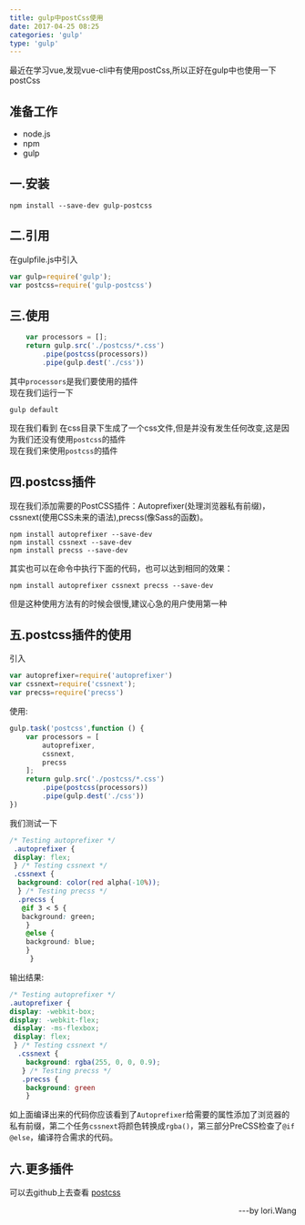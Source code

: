 ```yaml
---
title: gulp中postCss使用
date: 2017-04-25 08:25
categories: 'gulp'
type: 'gulp'
---
```

最近在学习vue,发现vue-cli中有使用postCss,所以正好在gulp中也使用一下postCss<br>
## 准备工作
* node.js
* npm
* gulp
## 一.安装
```
npm install --save-dev gulp-postcss
```
## 二.引用
在gulpfile.js中引入
```javascript
var gulp=require('gulp');
var postcss=require('gulp-postcss')
```
## 三.使用
```javascript
    var processors = [];
    return gulp.src('./postcss/*.css')
        .pipe(postcss(processors))
        .pipe(gulp.dest('./css'))
```
其中`processors`是我们要使用的插件<br>
现在我们运行一下
```
gulp default
```
现在我们看到 在css目录下生成了一个css文件,但是并没有发生任何改变,这是因为我们还没有使用`postcss`的插件<br>
现在我们来使用`postcss`的插件
## 四.postcss插件
现在我们添加需要的PostCSS插件：Autoprefixer(处理浏览器私有前缀)，cssnext(使用CSS未来的语法),precss(像Sass的函数)。
```
npm install autoprefixer --save-dev 
npm install cssnext --save-dev 
npm install precss --save-dev
```
其实也可以在命令中执行下面的代码，也可以达到相同的效果：
```
npm install autoprefixer cssnext precss --save-dev
```
但是这种使用方法有的时候会很慢,建议心急的用户使用第一种
## 五.postcss插件的使用
引入<br>
```javascript
var autoprefixer=require('autoprefixer')
var cssnext=require('cssnext');
var precss=require('precss')
```
使用:<br>
```javascript
gulp.task('postcss',function () {
    var processors = [
        autoprefixer,
        cssnext,
        precss
    ];
    return gulp.src('./postcss/*.css')
        .pipe(postcss(processors))
        .pipe(gulp.dest('./css'))
})
```
我们测试一下
```css
/* Testing autoprefixer */
 .autoprefixer { 
 display: flex; 
 } /* Testing cssnext */ 
 .cssnext {
  background: color(red alpha(-10%)); 
  } /* Testing precss */ 
  .precss {
   @if 3 < 5 { 
   background: green;
    } 
    @else { 
    background: blue; 
    }
     }
```
输出结果:
```css
/* Testing autoprefixer */ 
.autoprefixer { 
display: -webkit-box; 
display: -webkit-flex;
 display: -ms-flexbox; 
 display: flex; 
 } /* Testing cssnext */
  .cssnext { 
    background: rgba(255, 0, 0, 0.9);
   } /* Testing precss */ 
   .precss { 
    background: green
    }
```
如上面编译出来的代码你应该看到了`Autoprefixer`给需要的属性添加了浏览器的私有前缀，第二个任务`cssnext`将颜色转换成`rgba()`，第三部分PreCSS检查了`@if @else`，编译符合需求的代码。
## 六.更多插件
可以去github上去查看
[postcss](https://github.com/postcss/postcss)

<p align=right>---by  lori.Wang</p>